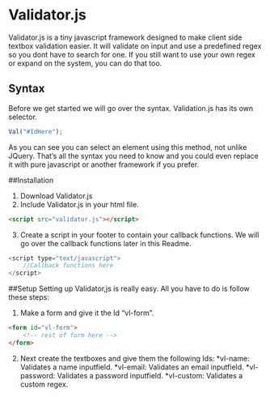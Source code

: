 # Validator.js
Validator.js is a tiny javascript framework designed to make client side textbox validation easier. It will validate on input and use a predefined regex so you dont have to search for one. If you still want to use your own regex or expand on the system, you can do that too.

## Syntax
Before we get started we will go over the syntax. Validation.js has its own selector.
```javascript
Val("#IdHere");
```

As you can see you can select an element using this method, not unlike JQuery. That’s all the syntax you need to know and you could even replace it with pure javascript or another framework if you prefer.

##Installation
1. Download Validator.js
2. Include Validator.js in your html file.
```html
<script src="validator.js"></script>
```
3. Create a script in your footer to contain your callback functions. We will go over the callback functions later in this Readme.
```javascript
<script type="text/javascript">
    //Callback functions here                
</script>
```

##Setup
Setting up Validator,js is really easy. All you have to do is follow these steps:
1. Make a form and give it the Id “vl-form”.
```html
<form id="vl-form">
    <!-- rest of form here -->
</form>
```
2. Next create the textboxes and give them the following Ids:
  *vl-name: Validates a name inputfield.
  *vl-email: Validates an email inputfield.
  *vl-password: Validates a password inputfield.
  *vl-custom: Validates a custom regex.
